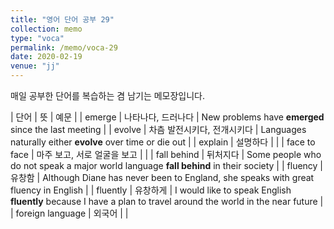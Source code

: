 ```yaml
---
title: "영어 단어 공부 29"
collection: memo
type: "voca"
permalink: /memo/voca-29
date: 2020-02-19
venue: "jj"
---
```


매일 공부한 단어를 복습하는 겸 남기는 메모장입니다.

| 단어 | 뜻 | 예문 |
| emerge | 나타나다, 드러나다 | New problems have **emerged** since the last meeting |
| evolve | 차츰 발전시키다, 전개시키다 | Languages naturally either **evolve** over time or die out |
| explain | 설명하다 |  |
| face to face | 마주 보고, 서로 얼굴을 보고 |  |
| fall behind | 뒤처지다 | Some people who do not speak a major world language **fall behind** in their society |
| fluency | 유창함 | Although Diane has never been to England, she speaks with great fluency in English |
| fluently | 유창하게 | I would like to speak English **fluently** because I have a plan to travel around the world in the near future |
| foreign language | 외국어 |  |

